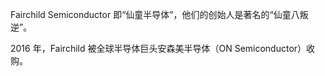 Fairchild Semiconductor 即“仙童半导体”，他们的创始人是著名的“仙童八叛逆”。

2016 年，Fairchild 被全球半导体巨头安森美半导体（ON Semiconductor）收购。
